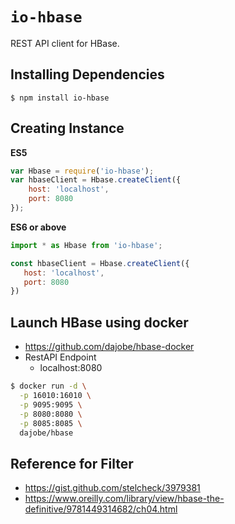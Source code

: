 # `io-hbase`

REST API client for HBase.

## Installing Dependencies
```
$ npm install io-hbase
```

## Creating Instance
**ES5**
```javascript
var Hbase = require('io-hbase');
var hbaseClient = Hbase.createClient({
    host: 'localhost',
    port: 8080
});
```
**ES6 or above**
```javascript
import * as Hbase from 'io-hbase';

const hbaseClient = Hbase.createClient({
   host: 'localhost',
   port: 8080
})
```

## Launch HBase using docker

* https://github.com/dajobe/hbase-docker
* RestAPI Endpoint
  - localhost:8080

```bash
$ docker run -d \
  -p 16010:16010 \
  -p 9095:9095 \
  -p 8080:8080 \
  -p 8085:8085 \
  dajobe/hbase 
```

## Reference for Filter

* https://gist.github.com/stelcheck/3979381
* https://www.oreilly.com/library/view/hbase-the-definitive/9781449314682/ch04.html